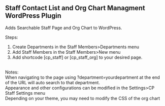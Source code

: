 ## Staff Contact List and Org Chart Managment WordPress Plugin

Adds Searchable Staff Page and Org Chart to WordPress. 

Steps: <br/>
1. Create Departments in the Staff Members>Departments menu<br/>
2. Add Staff Members in the Staff Members>New menu<br/>
3. Add shortcode [cp_staff] or [cp_staff_org] to your desired page.  <br/>
<br/>
Notes:<br/>
When navigating to the page using ?department=yourdepartment at the end of the URL will auto search to that department.<br/>
Appearance and other configurations can be modified in the Settings>CP Staff Settings menu<br/>
Depending on your theme, you may need to modify the CSS of the org chart<br/>
<br/>
<img src="https://raw.githubusercontent.com/chrisperish/WordPress-Staff-Plugin/master/Demo/CP_Staff_Contact.png" alt=""><br/>
<img src="https://raw.githubusercontent.com/chrisperish/WordPress-Staff-Plugin/master/Demo/CP_Staff_Org.png" alt=""><br/>
<img src="https://raw.githubusercontent.com/chrisperish/WordPress-Staff-Plugin/master/Demo/CP_Staff_Admin.png" alt=""><br/>


